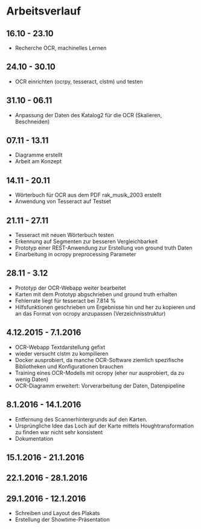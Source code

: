 
# Arbeitsverlauf 
## 16.10 - 23.10
- Recherche OCR, machinelles Lernen

## 24.10 - 30.10
- OCR einrichten (ocrpy, tesseract, clstm) und testen

## 31.10 - 06.11 
- Anpassung der Daten des Katalog2 für die OCR (Skalieren, Beschneiden)
## 07.11 - 13.11
- Diagramme erstellt
- Arbeit am Konzept

## 14.11 - 20.11

- Wörterbuch für OCR aus dem PDF rak_musik_2003 erstellt 
- Anwendung von Tesseract auf Testset

## 21.11 - 27.11
- Tesseract mit neuen Wörterbuch testen
- Erkennung auf Segmenten zur besseren Vergleichbarkeit
- Prototyp einer REST-Anwendung zur Erstellung von ground truth Daten
- Einarbeitung in ocropy preprocessing Parameter 

## 28.11 - 3.12
- Prototyp der OCR-Webapp weiter bearbeitet
- Karten mit dem Prototyp abgschrieben und ground truth erhalten
- Fehlerrate liegt für tesseract bei 7.814 %
- Hilfsfunktionen geschrieben um Ergebnisse hin und her zu kopieren und an das Format von ocropy 
anzupassen (Verzeichnisstruktur)

## 4.12.2015 - 7.1.2016
- OCR-Webapp Textdarstellung gefixt
- wieder versucht clstm zu kompilieren
- Docker ausprobiert, da manche OCR-Software ziemlich spezifische Bibliotheken und Konfigurationen brauchen
- Training eines OCR-Modells mit ocropy (eher nur ausprobiert, da zu wenig Daten)
- OCR-Diagramm erweitert: Vorverarbeitung der Daten, Datenpipeline 

## 8.1.2016 - 14.1.2016

- Entfernung des Scannerhintergrunds auf den Karten.
- Ursprüngliche Idee das Loch auf der Karte mittels Houghtransformation zu finden war nicht sehr konsistent
- Dokumentation

## 15.1.2016 - 21.1.2016

## 22.1.2016 - 28.1.2016

## 29.1.2016 - 12.1.2016

- Schreiben und Layout des Plakats
- Erstellung der Showtime-Präsentation
